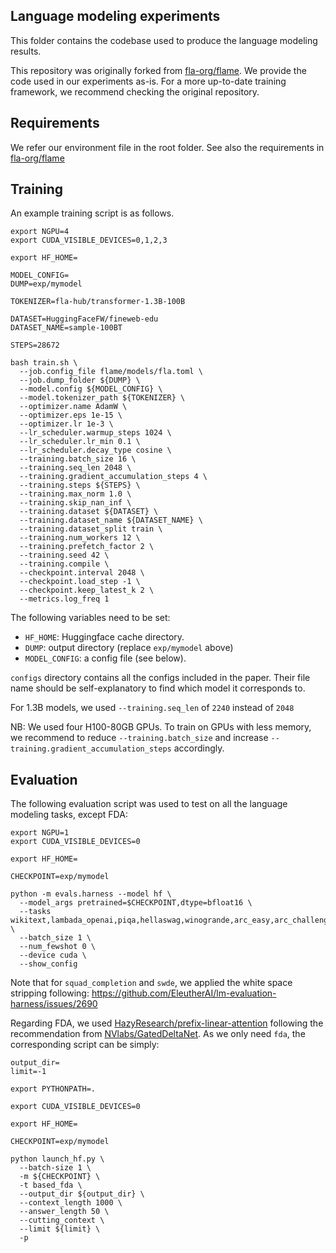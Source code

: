 ## Language modeling experiments

This folder contains the codebase used to produce the language modeling results.

This repository was originally forked from [fla-org/flame](https://github.com/fla-org/flame). We provide the code used in our experiments as-is. For a more up-to-date training framework, we recommend checking the original repository.


## Requirements

We refer our environment file in the root folder. See also the requirements in [fla-org/flame](https://github.com/fla-org/flame)

## Training

An example training script is as follows. 

```
export NGPU=4
export CUDA_VISIBLE_DEVICES=0,1,2,3

export HF_HOME=

MODEL_CONFIG=
DUMP=exp/mymodel

TOKENIZER=fla-hub/transformer-1.3B-100B

DATASET=HuggingFaceFW/fineweb-edu
DATASET_NAME=sample-100BT

STEPS=28672

bash train.sh \
  --job.config_file flame/models/fla.toml \
  --job.dump_folder ${DUMP} \
  --model.config ${MODEL_CONFIG} \
  --model.tokenizer_path ${TOKENIZER} \
  --optimizer.name AdamW \
  --optimizer.eps 1e-15 \
  --optimizer.lr 1e-3 \
  --lr_scheduler.warmup_steps 1024 \
  --lr_scheduler.lr_min 0.1 \
  --lr_scheduler.decay_type cosine \
  --training.batch_size 16 \
  --training.seq_len 2048 \
  --training.gradient_accumulation_steps 4 \
  --training.steps ${STEPS} \
  --training.max_norm 1.0 \
  --training.skip_nan_inf \
  --training.dataset ${DATASET} \
  --training.dataset_name ${DATASET_NAME} \
  --training.dataset_split train \
  --training.num_workers 12 \
  --training.prefetch_factor 2 \
  --training.seed 42 \
  --training.compile \
  --checkpoint.interval 2048 \
  --checkpoint.load_step -1 \
  --checkpoint.keep_latest_k 2 \
  --metrics.log_freq 1
```

The following variables need to be set:
* `HF_HOME`: Huggingface cache directory.
* `DUMP`: output directory (replace `exp/mymodel` above)
* `MODEL_CONFIG`: a config file (see below).

`configs` directory contains all the configs included in the paper. Their file name should be self-explanatory to find which model it corresponds to.

For 1.3B models, we used `--training.seq_len` of `2240` instead of `2048`

NB: We used four H100-80GB GPUs.
To train on GPUs with less memory, we recommend to reduce `--training.batch_size` and increase `--training.gradient_accumulation_steps` accordingly.

## Evaluation

The following evaluation script was used to test on all the language modeling tasks, except FDA:

```
export NGPU=1
export CUDA_VISIBLE_DEVICES=0

export HF_HOME=

CHECKPOINT=exp/mymodel

python -m evals.harness --model hf \
  --model_args pretrained=$CHECKPOINT,dtype=bfloat16 \
  --tasks wikitext,lambada_openai,piqa,hellaswag,winogrande,arc_easy,arc_challenge,squad_completion,swde \
  --batch_size 1 \
  --num_fewshot 0 \
  --device cuda \
  --show_config
```

Note that for `squad_completion` and `swde`, we applied the white space stripping following: https://github.com/EleutherAI/lm-evaluation-harness/issues/2690

Regarding FDA, we used [HazyResearch/prefix-linear-attention](https://github.com/HazyResearch/prefix-linear-attention](https://github.com/HazyResearch/prefix-linear-attention/tree/main/lm-eval-harness/prompt_scripts)) following the recommendation from [NVlabs/GatedDeltaNet](https://github.com/NVlabs/GatedDeltaNet?tab=readme-ov-file#5%EF%B8%8F%E2%83%A3-any-guidance-for-evaluating-the-models). As we only need `fda`, the corresponding script can be simply:

```
output_dir=
limit=-1

export PYTHONPATH=.

export CUDA_VISIBLE_DEVICES=0

export HF_HOME=

CHECKPOINT=exp/mymodel

python launch_hf.py \
  --batch-size 1 \
  -m ${CHECKPOINT} \
  -t based_fda \
  --output_dir ${output_dir} \
  --context_length 1000 \
  --answer_length 50 \
  --cutting_context \
  --limit ${limit} \
  -p
```

